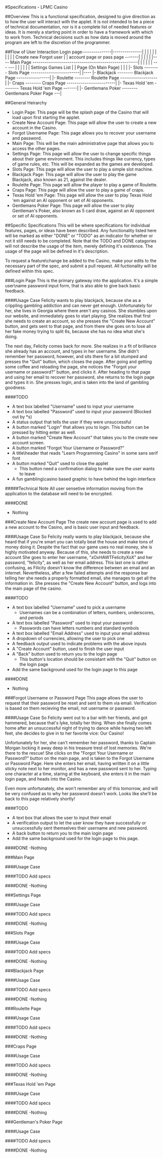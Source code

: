#Specifications - LPMC Casino

##Overview
This is a functional specification, designed to give direction as to how the user will interact with the applet. 
It is not intended to be a piece of technical documentation, nor is it a complete list of needed features or ideas.
It is merely a starting point in order to have a framework with which to work from. Technical decisions such as how data
is moved around the program are left to the discretion of the programmer.

##Flow of User Interaction
            Login page---------------|---------------|
            |       |                |               |
            |       |                |               |
            |    Create new      Forgot user         |
            |    account page    or pass page -------|
            |       |
            |       |
      |---- Main Page ------------------------------------------------------|
      |     |       |                                                       |
      |   ---       ---                                                     |
      |   |           |                                                     |
      | Settings      Games List                                            |
      |   Page      (On Main Page)                                          |
      |   |           |- Slots -------- Slots Page -------------------------|
      |----           |- Blackjack -------- Blackjack Page -----------------|
                      |- Roulette -------- Roulette Page -------------------|
                      |- Craps -------- Craps Page -------------------------|
                      |- Texas Hold 'em -------- Texas Hold 'em Page -------|
                      |- Gentlemans Poker -------- Gentlemans Poker Page ---|

##General Heirarchy
   - Login Page: This page will be the splash page of the Casino that will load upon first starting the applet.
   - Create New Account Page: This page will allow the user to create a new account in the Casino.
   - Forgot Username Page: This page allows you to recover your username and password.
   - Main Page: This will be the main administrative page that allows you to access the other pages.
   - Settings Page: This page will allow the user to change specific things about their game environment.
     This includes things like currency, types of game rules, etc. This will be expanded as the games are developed.
   - Slots Page: This page will allow the user to play a simple slot machine.
   - Blackjack Page: This page will allow the user to play the game Blackjack, also known as 21, against the dealer.
   - Roulette Page: This page will allow the player to play a game of Roulette.
   - Craps Page: This page will allow the user to play a game of craps.
   - Texas Hold 'em Page: This page will allow the user to play Texas Hold 'em against an AI opponent or set of AI opponents.
   - Gentlemans Poker Page: This page will allow the user to play Gentleman's Poker, also known as 5 card draw, against an AI opponent or set of AI opponents.
    
##Specific Specifications
   This will be where specifications for individual features, pages, or ideas have been described. Any functionality listed here will be marked as either
   "DONE" or "TODO" as an indicator for whether or not it still needs to be completed. Note that the TODO and DONE catagories will not describe the usage 
   of the item, merely defining it's existence. The usage of the page will be defined in it's description.
   
   To request a feature\change be added to the Casino, make your edits to the necessary part of the spec, and submit a pull request. All fuctionality will be defined within this spec.

###Login Page
This is the primary gateway into the application. It's a simple user\name password input form,
that is also able to give back basic feedback.

####Usage Case
Felicity wants to play blackjack, because she as a crippling gambling addiction and can never get enough. Unfortunately for her,
she lives in Georgia where there aren't any casinos. She stumbles upon our website, and immediately goes to start playing. She 
realizes that first she needs to create an account, so she presses the "Create New Account" button, and gets sent to that page,
and from there she goes on to lose all her fake money trying to split 6s, because she has no idea what she's doing.

The next day, Felicity comes back for more. She realizes in a fit of brilliance she already has an account, and types in her username.
She didn't remember her password, however, and sits there for a bit stumped and presses the "Quit" button, which closes the page. 
After going and getting some coffee and reloading the page, she notices the "Forgot your username or password?" button, and clicks it. 
After heading to that page and using her email to recover her password, she returns to the login page and types it in.
She presses login, and is taken into the land of gambling goodness.

####TODO
- A text box labelled "Username" used to input your username
- A text box labelled "Password" used to input your password (Blocked out by *s)
- A status output that tells the user if they were unsuccessful
- A button marked "Login" that allows you to login. This button can be pressed by hitting enter as well.
- A button marked "Create New Account" that takes you to the create new account screen.
- A button marked "Forgot Your Username or Password?"
- A title\header that reads "Learn Programming Casino" in some sans serif font
- A button marked "Quit" used to close the applet
    - This button need a confirmation dialog to make sure the user wants to leave
- A fun gambling\casino based graphic to have behind the login interface

#####Technical Note
All user sensetive information moving from the application to the database will need to be encrypted.

####DONE
- Nothing

###Create New Account Page
The create new account page is used to add a new account to the Casino, and is basic user input
and feedback.

####Usage Case
So Felicity really wants to play blackjack, because she heard that if you're smart you can totally beat the house and make tons
of money doing it. Despite the fact that our game uses no real money, she is highly motivated anyway. Because of this, she needs to create a new account
She goes to enter her username, "xOxHAWTFelicityXoX" and her password, "felicity", as well as her email address. This last one is rather confusing, as 
Filicity doesn't know the difference between an email and an internet. Nevertheless, after a few failed attempts and the response bar telling her she needs
a properly formatted email, she manages to get all the information in. She presses the "Create New Account" button, and logs into the main page of the casino.

####TODO 
- A text box labelled "Username" used to pick a username
    - Usernames can be a combination of letters, numbers, underscores, and periods
- A text box labelled "Password" used to input your password
    - Passwords can have letters numbers and standard symbols
- A text box labelled "Email Address" used to input your email address
- A dropdown of currencies, allowing the user to pick one
- A feedback output used to indicate problems with the above inputs
- A "Create Account" button, used to finish the user input
- A "Back" button used to return you to the login page
    - This button's location should be consistant with the "Quit" button on the login page
- Add the same background used for the login page to this page

####DONE
- Nothing

###Forgot Username or Password Page
This page allows the user to request that their password be reset and sent to them via email. 
Verification is based on them recieving the email, not username or password.

####Usage Case
So Felicity went out to a bar with her friends, and got hammered, because that's lyke, totally her thing. When she finally comes home
after an unsuccessful night of trying to dance while having two left feet, she decides to give in to her favorite vice: Our Casino!

Unfortunately for her, she can't remember her password, thanks to Captain Morgan locking it away deep in his treasure trest of lost memories. 
We're there to the rescue! She clicks on the "Forgot Your Username or Password?" button on the main page, and is taken to the Forgot Username or Password Page.
Here she enters her email, having written it on a little sticky note next to her monitor, and has a new password sent to her. Typing one character at a time, 
staring at the keyboard, she enters it in the main login page, and heads into the Casino.

Even more unfortunately, she won't remember any of this tomorrow, and will be very confused as to why her password doesn't work.
Looks like she'll be back to this page relatively shortly!


####TODO
- A text box that allows the user to input their email
- A verification output to let the user know they have successfully or unsuccessfully sent themselves their
username and new password.
- A back button to return you to the main login page
- Add the same background used for the login page to this page.

####DONE
-Nothing

###Main Page

####Usage Case

####TODO
Add specs

####DONE
-Nothing

###Settings Page

####Usage Case

####TODO
Add specs

####DONE
-Nothing

###Slots Page

####Usage Case

####TODO
Add specs

####DONE
-Nothing

###Blackjack Page

####Usage Case

####TODO
Add specs

####DONE
-Nothing

###Roulette Page

####Usage Case

####TODO
Add specs

####DONE
-Nothing

###Craps Page

####Usage Case

####TODO
Add specs

####DONE
-Nothing

###Texas Hold 'em Page

####Usage Case

####TODO
Add specs

####DONE
-Nothing

###Gentleman's Poker Page

####Usage Case

####TODO
Add specs

####DONE
-Nothing